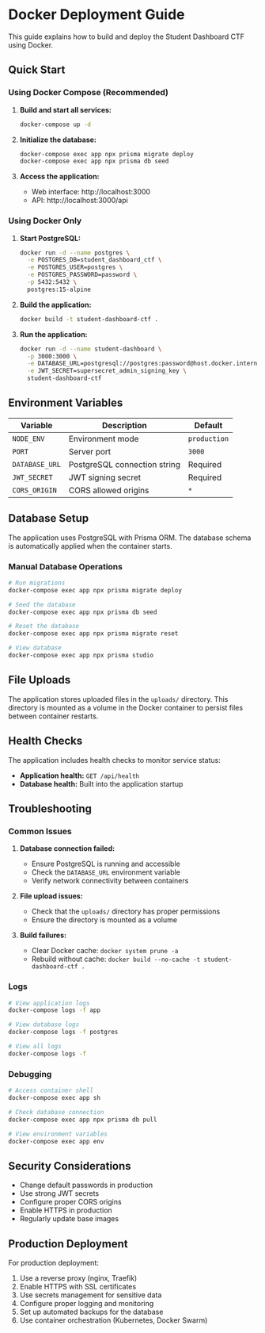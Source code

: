 # Docker Deployment Guide

This guide explains how to build and deploy the Student Dashboard CTF using Docker.

## Quick Start

### Using Docker Compose (Recommended)

1. **Build and start all services:**
   ```bash
   docker-compose up -d
   ```

2. **Initialize the database:**
   ```bash
   docker-compose exec app npx prisma migrate deploy
   docker-compose exec app npx prisma db seed
   ```

3. **Access the application:**
   - Web interface: http://localhost:3000
   - API: http://localhost:3000/api

### Using Docker Only

1. **Start PostgreSQL:**
   ```bash
   docker run -d --name postgres \
     -e POSTGRES_DB=student_dashboard_ctf \
     -e POSTGRES_USER=postgres \
     -e POSTGRES_PASSWORD=password \
     -p 5432:5432 \
     postgres:15-alpine
   ```

2. **Build the application:**
   ```bash
   docker build -t student-dashboard-ctf .
   ```

3. **Run the application:**
   ```bash
   docker run -d --name student-dashboard \
     -p 3000:3000 \
     -e DATABASE_URL=postgresql://postgres:password@host.docker.internal:5432/student_dashboard_ctf \
     -e JWT_SECRET=supersecret_admin_signing_key \
     student-dashboard-ctf
   ```

## Environment Variables

| Variable | Description | Default |
|----------|-------------|---------|
| `NODE_ENV` | Environment mode | `production` |
| `PORT` | Server port | `3000` |
| `DATABASE_URL` | PostgreSQL connection string | Required |
| `JWT_SECRET` | JWT signing secret | Required |
| `CORS_ORIGIN` | CORS allowed origins | `*` |

## Database Setup

The application uses PostgreSQL with Prisma ORM. The database schema is automatically applied when the container starts.

### Manual Database Operations

```bash
# Run migrations
docker-compose exec app npx prisma migrate deploy

# Seed the database
docker-compose exec app npx prisma db seed

# Reset the database
docker-compose exec app npx prisma migrate reset

# View database
docker-compose exec app npx prisma studio
```

## File Uploads

The application stores uploaded files in the `uploads/` directory. This directory is mounted as a volume in the Docker container to persist files between container restarts.

## Health Checks

The application includes health checks to monitor service status:

- **Application health:** `GET /api/health`
- **Database health:** Built into the application startup

## Troubleshooting

### Common Issues

1. **Database connection failed:**
   - Ensure PostgreSQL is running and accessible
   - Check the `DATABASE_URL` environment variable
   - Verify network connectivity between containers

2. **File upload issues:**
   - Check that the `uploads/` directory has proper permissions
   - Ensure the directory is mounted as a volume

3. **Build failures:**
   - Clear Docker cache: `docker system prune -a`
   - Rebuild without cache: `docker build --no-cache -t student-dashboard-ctf .`

### Logs

```bash
# View application logs
docker-compose logs -f app

# View database logs
docker-compose logs -f postgres

# View all logs
docker-compose logs -f
```

### Debugging

```bash
# Access container shell
docker-compose exec app sh

# Check database connection
docker-compose exec app npx prisma db pull

# View environment variables
docker-compose exec app env
```

## Security Considerations

- Change default passwords in production
- Use strong JWT secrets
- Configure proper CORS origins
- Enable HTTPS in production
- Regularly update base images

## Production Deployment

For production deployment:

1. Use a reverse proxy (nginx, Traefik)
2. Enable HTTPS with SSL certificates
3. Use secrets management for sensitive data
4. Configure proper logging and monitoring
5. Set up automated backups for the database
6. Use container orchestration (Kubernetes, Docker Swarm)
